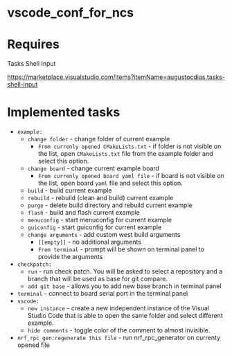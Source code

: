 # vscode_conf_for_ncs

# Requires

Tasks Shell Input

https://marketplace.visualstudio.com/items?itemName=augustocdias.tasks-shell-input

# Implemented tasks

 * `example:`
    * `change folder` - change folder of current example
        * `From currenly opened CMakeLists.txt` - if folder is not visible on the list, open `CMakeLists.txt` file from the example folder and select this option.
    * `change board` - change current example board
        * `From currenly opened board yaml file` - if board is not visible on the list, open board `yaml` file and select this option.
    * `build` - build current example
    * `rebuild` - rebuild (clean and build) current example
    * `purge` - delete build directory and rebuild current example
    * `flash` - build and flash current example
    * `menuconfig` - start menuconfig for current example
    * `guiconfig` - start guiconfig for current example
    * `change arguments` - add custom west build arguments
        * `[[empty]]` - no additional arguments
        * `From terminal` - prompt will be shown on terminal panel to provide the arguments
 * `checkpatch:`
    * `run` - run check patch. You will be asked to select a repository and a branch that will be used as base for git compare.
    * `add git base` - allows you to add new base branch in terminal panel
 * `terminal` - connect to board serial port in the terminal panel
 * `vscode:`
    * `new instance` - create a new independent instance of the Visual Studio Code that is able to open the same folder and select different example.
    * `hide comments` - toggle color of the comment to almost invisible.
 * `nrf_rpc_gen:regenerate this file` - run nrf_rpc_generator on currenty opened file
